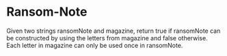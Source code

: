 # Ransom-Note
Given two strings ransomNote and magazine, return true if ransomNote can be constructed by using the letters from magazine and false otherwise.  Each letter in magazine can only be used once in ransomNote.
